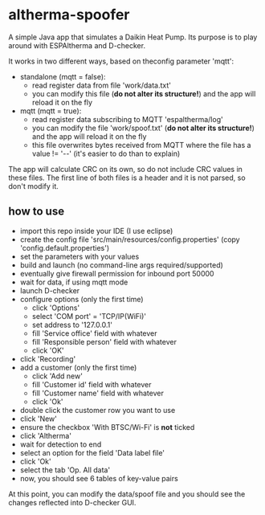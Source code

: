 # altherma-spoofer

A simple Java app that simulates a Daikin Heat Pump.
Its purpose is to play around with ESPAltherma and D-checker.

It works in two different ways, based on theconfig  parameter 'mqtt':

- standalone (mqtt = false):
  - read register data from file 'work/data.txt'
  - you can modify this file (**do not alter its structure!**) and the app will reload it on the fly
- mqtt (mqtt = true):
  - read register data subscribing to MQTT 'espaltherma/log'
  - you can modify the file 'work/spoof.txt' (**do not alter its structure!**) and the app will reload it on the fly
  - this file overwrites bytes received from MQTT where the file has a value != '--' (it's easier to do than to explain)

The app will calculate CRC on its own, so do not include CRC values in these files.
The first line of both files is a header and it is not parsed, so don't modify it.

## how to use ##
 - import this repo inside your IDE (I use eclipse)
 - create the config file 'src/main/resources/config.properties' (copy 'config.default.properties')
 - set the parameters with your values
 - build and launch (no command-line args required/supported)
 - eventually give firewall permission for inbound port 50000
 - wait for data, if using mqtt mode
 - launch D-checker
 - configure options (only the first time)
   - click 'Options'
   - select 'COM port' = 'TCP/IP(WiFi)'
   - set address to '127.0.0.1'
   - fill 'Service office' field with whatever
   - fill 'Responsible person' field with whatever
   - click 'OK'
 - click 'Recording'
 - add a customer (only the first time)
   - click 'Add new'
   - fill 'Customer id' field with whatever
   - fill 'Customer name' field with whatever
   - click 'Ok'
 - double click the customer row you want to use
 - click 'New'
 - ensure the checkbox 'With BTSC/Wi-Fi' is **not** ticked
 - click 'Altherma'
 - wait for detection to end
 - select an option for the field 'Data label file'
 - click 'Ok'
 - select the tab 'Op. All data'
 - now, you should see 6 tables of key-value pairs

At this point, you can modify the data/spoof file and you should see the changes reflected into D-checker GUI.

